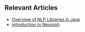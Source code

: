 ## Relevant Articles
- [Overview of NLP Libraries in Java](https://www.baeldung.com/java-nlp-libraries)
- [Introduction to Neuroph](https://www.baeldung.com/neuroph)
